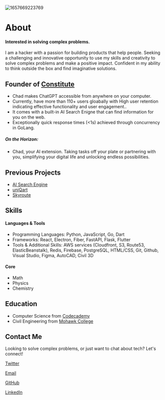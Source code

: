 ![1657669223769](https://user-images.githubusercontent.com/72427739/210922811-3fecc62d-7cd2-427c-859a-6596d66a96e8.jpeg)
# About

#### Interested in solving complex problems.

I am a hacker with a passion for building products that help people. Seeking a challenging and innovative opportunity to use my skills and creativity to solve complex problems and make a positive impact. Confident in my ability to think outside the box and find imaginative solutions.

## Founder of [Constitute](https://constitute.ai)

- Chad makes ChatGPT accessible from anywhere on your computer.
- Currently, have more than 110+ users gloabally with High user retention indicating effective functionality and user engagement..
- It comes with a built-in AI Search Enigne that can find information for you on the web.
- Exceptionally quick response times (<1s) achieved through concurrency in GoLang.

##### On the Horizon:
- Chad, your AI extension. Taking tasks off your plate or partnering with you, simplifying your digital life and unlocking endless possibilities.


## Previous Projects

- [AI Search Engine](https://constitute.ai/quicksearch/)
- [uniQart](https://linktr.ee/uniqart/)
- [Skyroute](https://github.com/nidhishgajjar/skyroute)


## Skills

#### Languages & Tools

- Programming Languages: Python, JavaScript, Go, Dart
- Frameworks: React, Electron, Fiber, FastAPI, Flask, Flutter
- Tools & Additional Skills: AWS services (Cloudfront, S3, Route53, ElasticBeanstalk), Redis, Firebase, PostgreSQL, HTML/CSS, Git, Github, Visual Studio, Figma, AutoCAD, Civil 3D

#### Core

- Math
- Physics
- Chemistry

## Education

- Computer Science from [Codecademy](https://codecademy.com/)
- Civil Engineering from [Mohawk College](https://mohawkcollege.ca/)

## Contact Me
Looking to solve complex problems, or just want to chat about tech? Let's connect!

[Twitter](https://twitter.com/nidhishgajjar)

[Email](nidhish@scigic.com)

[GitHub](https://github.com/nidhishgajjar)

[LinkedIn](https://www.linkedin.com/in/nidhish-gajjar-665896167)

